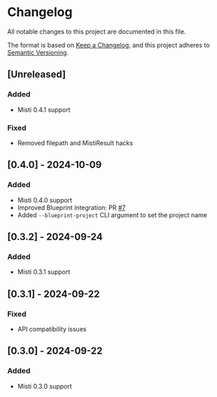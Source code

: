 # Changelog

All notable changes to this project are documented in this file.

The format is based on [Keep a Changelog](https://keepachangelog.com/en/1.0.0/),
and this project adheres to [Semantic Versioning](https://semver.org/spec/v2.0.0.html).

## [Unreleased]

### Added
- Misti 0.4.1 support

### Fixed
- Removed filepath and MistiResult hacks

## [0.4.0] - 2024-10-09

### Added
- Misti 0.4.0 support
- Improved Blueprint integration: PR [#7](https://github.com/nowarp/misti/pulls/7)
- Added `--blueprint-project` CLI argument to set the project name

## [0.3.2] - 2024-09-24

### Added
- Misti 0.3.1 support

## [0.3.1] - 2024-09-22
### Fixed
- API compatibility issues

## [0.3.0] - 2024-09-22
### Added
- Misti 0.3.0 support
